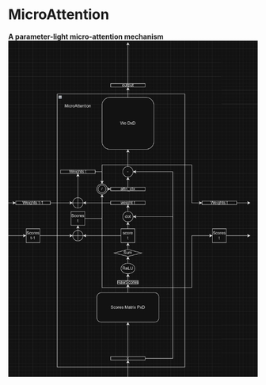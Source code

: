 # MicroAttention
**A parameter-light micro-attention mechanism**<br>
![Architecture Schematic](https://github.com/DisOOM/MicroAttention/blob/main/MicroAttention.png)
